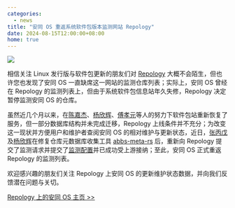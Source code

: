 ```yaml
---
categories:
  - news
title: "安同 OS 重返系统软件包版本监测网站 Repology"
date: 2024-08-15T12:00:00+08:00
home: true
---
```

![](/assets/news/repology.png)


相信关注 Linux 发行版与软件包更新的朋友们对 [Repology](https://repology.org/) 大概不会陌生，但也许您也发现了安同 OS 一直缺席这一网站的监测仓库列表；实际上，安同 OS 曾经在 Repology 的监测列表上，但由于系统软件包信息站年久失修，Repology 决定暂停监测安同 OS 的仓库。

虽然近几个月以来，在[陈嘉杰](https://github.com/jiegec)、[杨欣辉](https://github.com/Cyanoxygen)、[傅孝元](https://github.com/eatradish)等人的努力下软件包站重新恢复了服务，但一部分数据库结构并未完成迁移，Repology 上线条件并不充分；为改变这一现状并方便用户和维护者查阅安同 OS 的相对维护与更新状态，近日，[张丙戊](https://github.com/xtexChooser)及[杨欣辉](https://github.com/Cyanoxygen)在修复仓库元数据库收集工具 [abbs-meta-rs](https://github.com/AOSC-Dev/abbs-meta-rs) 后，重新向 Repology 提交了监测请求并提交了[监测配置](https://github.com/repology/repology-updater/pull/1418)并已成功受上游接纳；至此，安同 OS 正式重返 Repology 的监测列表。

欢迎感兴趣的朋友们关注 Repology 上安同 OS 的更新维护状态数据，并向我们反馈潜在问题与关切。

[Repology 上的安同 OS 主页 >>](https://repology.org/repository/aosc)

